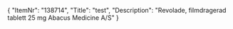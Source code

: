 {
  "ItemNr": "138714",
  "Title": "test",
  "Description": "Revolade, filmdragerad tablett 25 mg Abacus Medicine A/S"
}